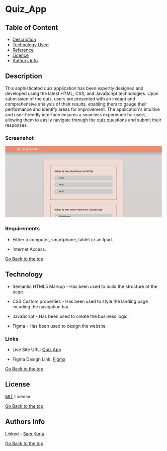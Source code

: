 # Quiz_App

## Table of Content

- [Description](#description)
- [Technology Used](#technology-used)
- [Reference](#reference)
- [Licence](#licence)
- [Authors Info](#author-Info)

## Description

This sophisticated quiz application has been expertly designed and developed using the latest HTML, CSS, and JavaScript technologies. Upon submission of the quiz, users are presented with an instant and comprehensive analysis of their results, enabling them to gauge their performance and identify areas for improvement. The application's intuitive and user-friendly interface ensures a seamless experience for users, allowing them to easily navigate through the quiz questions and submit their responses.

### Screenshot

![Website screenshot](./assets/quizBoard.png)

### Requirements

- Either a computer, smartphone, tablet or an Ipad.

- Internet Access.

[Go Back to the top](#Quiz_App)

## Technology

- Semantic HTML5 Markup - Has been used to build the structure of the page.

- CSS Custom properties - Has been used to style the landing page incuding the navigation bar.

- JavaScript - Has been used to create the business logic.

- Figma - Has been used to design the website

### Links

- Live Site URL: [Quiz App](https://qurriahsam.github.io/quizBoard/)

- Figma Design Link: [Figma](https://www.figma.com/file/tZEpwhusyp2RyVkv7Hbely/QuizApp?node-id=0%3A1)

[Go Back to the top](#Quiz_App)

## License

[MIT](./LICENSE) License

[Go Back to the top](#Quiz_App)

## Authors Info

Linked - [Sam Kuria](https://www.linkedin.com/in/sam-kuria-0904b01a1)

[Go Back to the top](#Quiz_App)
